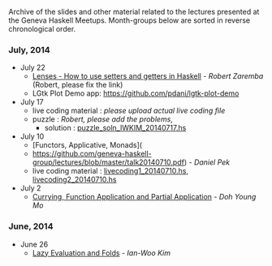 Archive of the slides and other material related to the lectures presented at the Geneva Haskell Meetups. Month-groups below are sorted in reverse chronological order.

### July, 2014

* July 22
    - [Lenses - How to use setters and getters in Haskell](http://localhost) - _Robert Zaremba_ (Robert, please fix the link)
    - LGtk Plot Demo app: https://github.com/pdani/lgtk-plot-demo
* July 17
    - live coding material : *please upload actual live coding file*
    - puzzle : *Robert, please add the problems*, 
        - solution : [puzzle_soln_IWKIM_20140717.hs](https://github.com/geneva-haskell-group/lectures/blob/master/puzzle_soln_IWKIM_20140717.hs)
* July 10 
    - [Functors, Applicative, Monads](
    - https://github.com/geneva-haskell-group/lectures/blob/master/talk20140710.pdf) - _Daniel Pek_
    - live coding material : [livecoding1_20140710.hs](https://github.com/geneva-haskell-group/lectures/blob/master/livecoding1_20140710.hs), [livecoding2_20140710.hs](https://github.com/geneva-haskell-group/lectures/blob/master/livecoding2_20140710.hs)
* July 2
    - [Currying, Function Application and Partial Application](https://github.com/geneva-haskell-group/lectures/blob/master/talk20140702.pdf)  - _Doh Young Mo_

### June, 2014
* June 26 
    - [Lazy Evaluation and Folds](https://github.com/geneva-haskell-group/lectures/blob/master/talk20140626.pdf)  - _Ian-Woo Kim_

